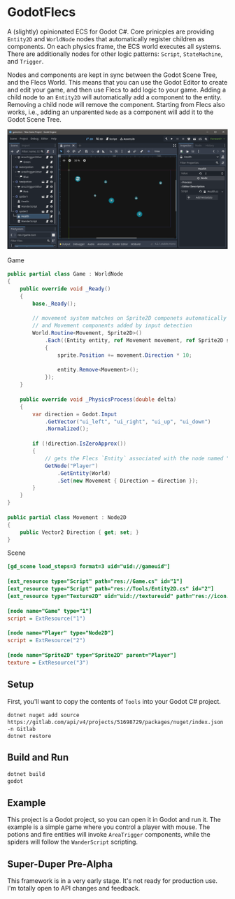 # GodotFlecs
A (slightly) opinionated ECS for Godot C#. Core prinicples are providing `Entity2D` and `WorldNode` nodes that automatically register children as components. On each physics frame, the ECS world executes all systems. There are additionally nodes for other logic patterns: `Script`, `StateMachine`, and `Trigger`.

Nodes and components are kept in sync between the Godot Scene Tree, and the Flecs World. This means that you can use the Godot Editor to create and edit your game, and then use Flecs to add logic to your game. Adding a child node to an `Entity2D` will automatically add a component to the entity. Removing a child node will remove the component. Starting from Flecs also works, i.e., adding an unparented `Node` as a component will add it to the Godot Scene Tree.

![](./Capture.png)

Game
```cs
public partial class Game : WorldNode
{
	public override void _Ready()
	{
		base._Ready();

        // movement system matches on Sprite2D componets automatically discovered by Entity2D,
        // and Movement components added by input detection
		World.Routine<Movement, Sprite2D>()
            .Each((Entity entity, ref Movement movement, ref Sprite2D sprite) =>
            {
                sprite.Position += movement.Direction * 10;

                entity.Remove<Movement>();
            });
	}

	public override void _PhysicsProcess(double delta)
	{
		var direction = Godot.Input
            .GetVector("ui_left", "ui_right", "ui_up", "ui_down")
            .Normalized();

		if (!direction.IsZeroApprox())
		{
            // gets the Flecs `Entity` associated with the node named "Player"
			GetNode("Player")
                .GetEntity(World)
                .Set(new Movement { Direction = direction });
		}
	}
}

public partial class Movement : Node2D
{
    public Vector2 Direction { get; set; }
}
```

Scene
```ini
[gd_scene load_steps=3 format=3 uid="uid://gameuid"]

[ext_resource type="Script" path="res://Game.cs" id="1"]
[ext_resource type="Script" path="res://Tools/Entity2D.cs" id="2"]
[ext_resource type="Texture2D" uid="uid://textureuid" path="res://icon.svg" id="3"]

[node name="Game" type="1"]
script = ExtResource("1")

[node name="Player" type="Node2D"]
script = ExtResource("2")

[node name="Sprite2D" type="Sprite2D" parent="Player"]
texture = ExtResource("3")
```

## Setup
First, you'll want to copy the contents of `Tools` into your Godot C# project.

```
dotnet nuget add source https://gitlab.com/api/v4/projects/51698729/packages/nuget/index.json -n Gitlab
dotnet restore
```

## Build and Run
```
dotnet build
godot
```

## Example
This project is a Godot project, so you can open it in Godot and run it. The example is a simple game where you control a player with mouse. The potions and fire entities will invoke `AreaTrigger` components, while the spiders will follow the `WanderScript` scripting.

## Super-Duper Pre-Alpha
This framework is in a very early stage. It's not ready for production use. I'm totally open to API changes and feedback.